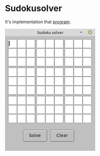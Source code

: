 # Sudokusolver

It's implementation that [program](https://github.com/andersjoern/sudokusolver/).

![img](https://github.com/andersjoern/sudokusolver/blob/master/screenshots/SudokuSolver1.png)
